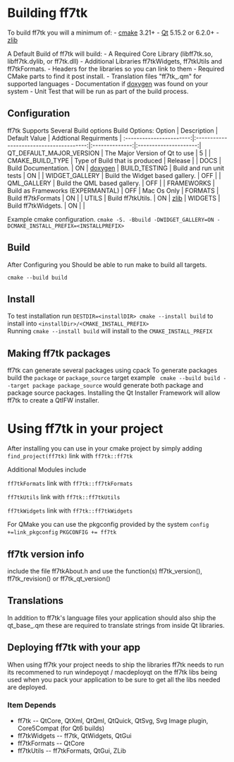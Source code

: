 # Building ff7tk

To build ff7tk you will a minimum of: 
    - [cmake] 3.21+
    - [Qt] 5.15.2 or 6.2.0+
    - [zlib]


A Default Build of ff7tk will build: 
     - A Required Core Library (libff7tk.so, libff7tk.dylib, or ff7tk.dll)
     - Additional Libraries ff7tkWidgets, ff7tkUtils and ff7tkFormats.
     - Headers for the libraries so you can link to them
     - Required CMake parts to find it post install.
     - Translation files "ff7tk_<lang>.qm" for supported languages
     - Documentation if [doxygen] was found on your system
     - Unit Test that will be run as part of the build process.

## Configuration
ff7tk Supports Several Build options
Build Options:
         Option          |            Description                  | Default Value  | Addtional Requirments |
:-----------------------:|:---------------------------------------:|:--------------:|:---------------------:|
QT_DEFAULT_MAJOR_VERSION | The Major Version of Qt to use          | 5              | |
CMAKE_BUILD_TYPE         | Type of Build that is produced          | Release        | |
DOCS                     | Build Documentation.                    | ON             | [doxygen] |
BUILD_TESTING            | Build and run unit tests                | ON             | |
WIDGET_GALLERY           | Build the Widget based gallery.         | OFF            | |
QML_GALLERY              | Build the QML based gallery.            | OFF            | |
FRAMEWORKS               | Build as Frameworks (EXPERMANTAL)       | OFF            | Mac Os Only |
FORMATS                  | Build ff7tkFormats                      | ON             | |
UTILS                    | Build ff7tkUtils.                       | ON             | [zlib] |
WIDGETS                  | Build ff7tkWidgets.                     | ON             | |

Example cmake configuration.
`cmake -S. -Bbuild -DWIDGET_GALLERY=ON -DCMAKE_INSTALL_PREFIX=<INSTALLPREFIX>`

## Build
After Configuring you Should be able to run make to build all targets.

`cmake --build build`

## Install
 To test installation run `DESTDIR=<installDIR> cmake --install build` to install into `<installDir>/<CMAKE_INSTALL_PREFIX>` <br>
 Running `cmake --install build` will install to the `CMAKE_INSTALL_PREFIX`

## Making ff7tk packages
 ff7tk can generate several packages using cpack
 To generate packages build the `package` or `package_source` target
 example ` cmake --build build --target package package_source` would generate both package and package source packages.
 Installing the Qt Installer Framework will allow ff7tk to create a QtIFW installer.
 
# Using ff7tk in your project

After installing you can use in your cmake project by simply adding 
`find_project(ff7tk)` link with `ff7tk::ff7tk`

Additional Modules include

`ff7tkFormats` link with `ff7tk::ff7tkFormats`

`ff7tkUtils` link with `ff7tk::ff7tkUtils`

`ff7tkWidgets` link with `ff7tk::ff7tkWidgets`


For QMake you can use the pkgconfig provided by the system
`config +=link_pkgconfig`
`PKGCONFIG += ff7tk`

## ff7tk version info
 include the file ff7tkAbout.h and use the function(s) ff7tk_version(), ff7tk_revision() or ff7tk_qt_version()

## Translations
  In addition to ff7tk's language files your application should also ship the qt_base_<lang>.qm these are required to translate strings from inside Qt libraries.

## Deploying ff7tk with your app
 When using ff7tk your project needs to ship the libraries ff7tk needs to run its recommened to run windepoyqt / macdeployqt on the ff7tk libs being used when you pack your application to be sure to get all the libs needed are deployed.
 
### Item Depends
  - ff7tk
    -- QtCore, QtXml, QtQml, QtQuick, QtSvg, Svg Image plugin, Core5Compat (for Qt6 builds) 
  - ff7tkWidgets
    -- ff7tk, QtWidgets, QtGui
  - ff7tkFormats
    -- QtCore
  - ff7tkUtils
    -- ff7tkFormats, QtGui, ZLib


[Qt]:https://www.qt.io
[doxygen]:http://www.stack.nl/~dimitri/doxygen/
[cmake]:https://cmake.org/
[zlib]:https://zlib.net/
